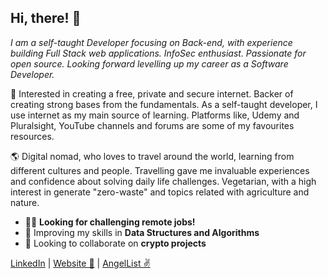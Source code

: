 <!-- ![alt text](https://images.unsplash.com/photo-1477948879622-5f16e220fa42?ixlib=rb-1.2.1&ixid=eyJhcHBfaWQiOjEyMDd9&auto=format&fit=crop&w=1350&q=80) -->
<!-- ![alt text](https://media-exp1.licdn.com/dms/image/C4E16AQGb8nitjNusOg/profile-displaybackgroundimage-shrink_200_800/0?e=1599696000&v=beta&t=IUbrlWWAwf6WjfB19nMI2sSHZA5m8UOh1SmIU6RQlt4) -->

## Hi, there! 👋

*I am a self-taught Developer focusing on Back-end, with experience building Full Stack web applications. InfoSec enthusiast. Passionate for open source. Looking forward levelling up my career as a Software Developer.*

🚀 Interested in creating a free, private and secure internet. Backer of creating strong bases from the fundamentals.
As a self-taught developer, I use internet as my main source of learning. Platforms like, Udemy and Pluralsight, YouTube channels and forums are some of my favourites resources.

🌎 Digital nomad, who loves to travel around the world, learning from different cultures and people. Travelling gave me invaluable experiences and confidence about solving daily life challenges. Vegetarian, with a high interest in generate "zero-waste" and topics related with agriculture and nature.

- 👨‍💻 **Looking for challenging remote jobs!**
- 🌱 Improving my skills in **Data Structures and Algorithms**
- 🧙‍ Looking to collaborate on **crypto projects**

[LinkedIn](https://www.linkedin.com/in/devmasf/) | [Website 🔗](https://devnomad.surge.sh/) | [AngelList ✌️](https://angel.co/u/devmasf)

<!--
**devmasf/devmasf** is a ✨ _special_ ✨ repository because its `README.md` (this file) appears on your GitHub profile.

Here are some ideas to get you started:

- 🔭 I’m currently working on ...
- 🌱 I’m currently learning ...
- 👯 I’m looking to collaborate on ...
- 🤔 I’m looking for help with ...
- 💬 Ask me about ...
- 📫 How to reach me: ...
- 😄 Pronouns: ...
- ⚡ Fun fact: ...
-->
